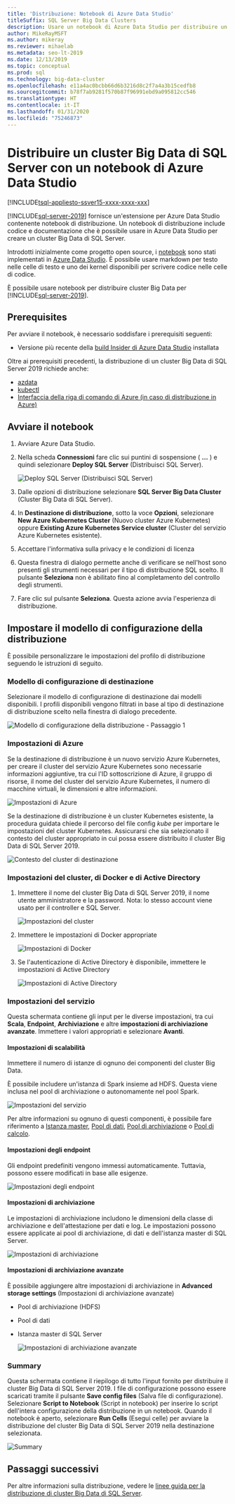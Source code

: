 ```yaml
---
title: 'Distribuzione: Notebook di Azure Data Studio'
titleSuffix: SQL Server Big Data Clusters
description: Usare un notebook di Azure Data Studio per distribuire un cluster Big Data.
author: MikeRayMSFT
ms.author: mikeray
ms.reviewer: mihaelab
ms.metadata: seo-lt-2019
ms.date: 12/13/2019
ms.topic: conceptual
ms.prod: sql
ms.technology: big-data-cluster
ms.openlocfilehash: e11a4ac0bcbb66d6b3216d8c2f7a4a3b15cedfb8
ms.sourcegitcommit: b78f7ab9281f570b87f96991ebd9a095812cc546
ms.translationtype: HT
ms.contentlocale: it-IT
ms.lasthandoff: 01/31/2020
ms.locfileid: "75246873"
---
```

# <a name="deploy-sql-server-big-data-cluster-with-azure-data-studio-notebook"></a>Distribuire un cluster Big Data di SQL Server con un notebook di Azure Data Studio

[!INCLUDE[tsql-appliesto-ssver15-xxxx-xxxx-xxx](../includes/tsql-appliesto-ssver15-xxxx-xxxx-xxx.md)]

[!INCLUDE[sql-server-2019](../includes/sssqlv15-md.md)] fornisce un'estensione per Azure Data Studio contenente notebook di distribuzione. Un notebook di distribuzione include codice e documentazione che è possibile usare in Azure Data Studio per creare un cluster Big Data di SQL Server.

Introdotti inizialmente come progetto open source, i [notebook](notebooks-guidance.md) sono stati implementati in [Azure Data Studio](https://docs.microsoft.com/sql/azure-data-studio/download). È possibile usare markdown per testo nelle celle di testo e uno dei kernel disponibili per scrivere codice nelle celle di codice.

È possibile usare notebook per distribuire cluster Big Data per [!INCLUDE[sql-server-2019](../includes/sssqlv15-md.md)].

## <a name="prerequisites"></a>Prerequisites

Per avviare il notebook, è necessario soddisfare i prerequisiti seguenti:

* Versione più recente della [build Insider di Azure Data Studio](https://github.com/microsoft/azuredatastudio#try-out-the-latest-insiders-build-from-master) installata

Oltre ai prerequisiti precedenti, la distribuzione di un cluster Big Data di SQL Server 2019 richiede anche:

* [azdata](deploy-install-azdata.md)
* [kubectl](https://kubernetes.io/docs/tasks/tools/install-kubectl/#install-kubectl-binary-using-native-package-management)
* [Interfaccia della riga di comando di Azure (in caso di distribuzione in Azure)](https://docs.microsoft.com/cli/azure/install-azure-cli?view=azure-cli-latest)

## <a name="launch-the-notebook"></a>Avviare il notebook

1. Avviare Azure Data Studio.

2. Nella scheda **Connessioni** fare clic sui puntini di sospensione ( **...** ) e quindi selezionare **Deploy SQL Server** (Distribuisci SQL Server).

   ![Deploy SQL Server (Distribuisci SQL Server)](media/deploy-notebooks/deploy-notebooks.png)

3. Dalle opzioni di distribuzione selezionare **SQL Server Big Data Cluster** (Cluster Big Data di SQL Server).

4. In **Destinazione di distribuzione**, sotto la voce **Opzioni**, selezionare **New Azure Kubernetes Cluster** (Nuovo cluster Azure Kubernetes) oppure **Existing Azure Kubernetes Service cluster** (Cluster del servizio Azure Kubernetes esistente).

5. Accettare l'informativa sulla privacy e le condizioni di licenza

6. Questa finestra di dialogo permette anche di verificare se nell'host sono presenti gli strumenti necessari per il tipo di distribuzione SQL scelto. Il pulsante **Seleziona** non è abilitato fino al completamento del controllo degli strumenti.

7. Fare clic sul pulsante **Seleziona**. Questa azione avvia l'esperienza di distribuzione.

## <a name="set-deployment-configuration-template"></a>Impostare il modello di configurazione della distribuzione

È possibile personalizzare le impostazioni del profilo di distribuzione seguendo le istruzioni di seguito.

### <a name="target-configuration-template"></a>Modello di configurazione di destinazione

Selezionare il modello di configurazione di destinazione dai modelli disponibili. I profili disponibili vengono filtrati in base al tipo di destinazione di distribuzione scelto nella finestra di dialogo precedente.

   ![Modello di configurazione della distribuzione - Passaggio 1](media/deploy-notebooks/deployment-configuration-template.png)

### <a name="azure-settings"></a>Impostazioni di Azure

Se la destinazione di distribuzione è un nuovo servizio Azure Kubernetes, per creare il cluster del servizio Azure Kubernetes sono necessarie informazioni aggiuntive, tra cui l'ID sottoscrizione di Azure, il gruppo di risorse, il nome del cluster del servizio Azure Kubernetes, il numero di macchine virtuali, le dimensioni e altre informazioni.

   ![Impostazioni di Azure](media/deploy-notebooks/azure-settings.png)

Se la destinazione di distribuzione è un cluster Kubernetes esistente, la procedura guidata chiede il percorso del file config *kube* per importare le impostazioni del cluster Kubernetes. Assicurarsi che sia selezionato il contesto del cluster appropriato in cui possa essere distribuito il cluster Big Data di SQL Server 2019.

   ![Contesto del cluster di destinazione](media/deploy-notebooks/target-cluster-context.png)

### <a name="cluster-docker-and-ad-settings"></a>Impostazioni del cluster, di Docker e di Active Directory

1. Immettere il nome del cluster Big Data di SQL Server 2019, il nome utente amministratore e la password.
Nota: lo stesso account viene usato per il controller e SQL Server.

   ![Impostazioni del cluster](media/deploy-notebooks/cluster-settings.png)

2. Immettere le impostazioni di Docker appropriate

   ![Impostazioni di Docker](media/deploy-notebooks/docker-settings.png)

3. Se l'autenticazione di Active Directory è disponibile, immettere le impostazioni di Active Directory

   ![Impostazioni di Active Directory](media/deploy-notebooks/active-directory-settings.png)

### <a name="service-settings"></a>Impostazioni del servizio

Questa schermata contiene gli input per le diverse impostazioni, tra cui **Scala**, **Endpoint**, **Archiviazione** e altre **impostazioni di archiviazione avanzate**. Immettere i valori appropriati e selezionare **Avanti**.

#### <a name="scale-settings"></a>Impostazioni di scalabilità

Immettere il numero di istanze di ognuno dei componenti del cluster Big Data.

È possibile includere un'istanza di Spark insieme ad HDFS. Questa viene inclusa nel pool di archiviazione o autonomamente nel pool Spark.

   ![Impostazioni del servizio](media/deploy-notebooks/service-settings.png)

Per altre informazioni su ognuno di questi componenti, è possibile fare riferimento a [Istanza master](concept-master-instance.md), [Pool di dati](concept-data-pool.md), [Pool di archiviazione](concept-storage-pool.md) o [Pool di calcolo](concept-compute-pool.md).

#### <a name="endpoint-settings"></a>Impostazioni degli endpoint

Gli endpoint predefiniti vengono immessi automaticamente. Tuttavia, possono essere modificati in base alle esigenze.

   ![Impostazioni degli endpoint](media/deploy-notebooks/endpoint-settings.png)

#### <a name="storage-settings"></a>Impostazioni di archiviazione

Le impostazioni di archiviazione includono le dimensioni della classe di archiviazione e dell'attestazione per dati e log. Le impostazioni possono essere applicate ai pool di archiviazione, di dati e dell'istanza master di SQL Server.

   ![Impostazioni di archiviazione](media/deploy-notebooks/storage-settings.png)

#### <a name="advanced-storage-settings"></a>Impostazioni di archiviazione avanzate

È possibile aggiungere altre impostazioni di archiviazione in **Advanced storage settings** (Impostazioni di archiviazione avanzate)

* Pool di archiviazione (HDFS)
* Pool di dati
* Istanza master di SQL Server

   ![Impostazioni di archiviazione avanzate](media/deploy-notebooks/advanced-storage-settings.png)

### <a name="summary"></a>Summary

Questa schermata contiene il riepilogo di tutto l'input fornito per distribuire il cluster Big Data di SQL Server 2019. I file di configurazione possono essere scaricati tramite il pulsante **Save config files** (Salva file di configurazione). Selezionare **Script to Notebook** (Script in notebook) per inserire lo script dell'intera configurazione della distribuzione in un notebook. Quando il notebook è aperto, selezionare **Run Cells** (Esegui celle) per avviare la distribuzione del cluster Big Data di SQL Server 2019 nella destinazione selezionata.

   ![Summary](media/deploy-notebooks/deploy-sql-server-big-data-cluster-on-a-new-AKS-cluster.png)

## <a name="next-steps"></a>Passaggi successivi

Per altre informazioni sulla distribuzione, vedere le [linee guida per la distribuzione di cluster Big Data di SQL Server](deployment-guidance.md).
